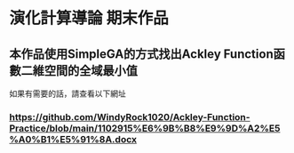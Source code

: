 # 演化計算導論 期末作品

## 本作品使用SimpleGA的方式找出Ackley Function函數二維空間的全域最小值  
如果有需要的話，請查看以下網址
### https://github.com/WindyRock1020/Ackley-Function-Practice/blob/main/1102915%E6%9B%B8%E9%9D%A2%E5%A0%B1%E5%91%8A.docx
